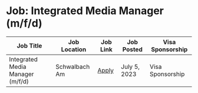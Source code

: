 # Job: Integrated Media Manager (m/f/d)

| Job Title | Job Location | Job Link | Job Posted | Visa Sponsorship |
| --- | --- | --- | --- | --- |
| Integrated Media Manager (m/f/d) | Schwalbach Am | [Apply](https://www.pgcareers.com/global/en/job/R000076061/Integrated-Media-Manager-m-f-d) | July 5, 2023 | Visa Sponsorship |
